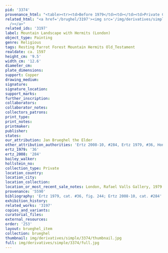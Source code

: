 ```yaml
---
pid: '3374'
provenance_html: "<table><tr><td>Before 1979</td><td></td><td>Private Collection</td></tr></table>"
related_html: "<a href='/brughel/3197'><img src='/img/derivatives/simple/3197/thumbnail.jpg'
  /></a>"
related_ids: '3197'
label: Mountain Landscape with Hermits (London)
object_type: Painting
genre: Religious
tags: Resting Parrot Forest Mountain Hermits Old_Testament
realdate: ca. 1597
height_cm: '9.5'
width_cm: '12.6'
diameter_cm: 
plate_dimensions: 
support: Copper
drawing_medium: 
signature: 
signature_location: 
support_marks: 
further_inscription: 
collaborators: 
collaborator_notes: 
collectors_patrons: 
print_type: 
print_notes: 
printmaker: 
publisher: 
states: 
our_attribution: Jan Brueghel the Elder
other_attribution_authorities: 'Ertz 2008-10, #284, Ertz 1979, #36, Honig database'
ertz_1979: '36'
ertz_2008: '284'
bailey_walker: 
hollstein_no: 
collection_type: Private
location_country: 
location_city: 
location_collection: 
location_or_most_recent_sale_notes: London, Rafael Valls Gallery, 1979
provenance: '5590'
bibliography: 'Ertz 1979, cat. #36, fig. 244; Ertz 2008-10, cat. #284'
exhibition_history: 
related_works: '3197'
copies_and_variants: 
curatorial_files: 
external_resources: 
order: '253'
layout: brueghel_item
collection: brueghel
thumbnail: img/derivatives/simple/3374/thumbnail.jpg
full: img/derivatives/simple/3374/full.jpg
---
```

